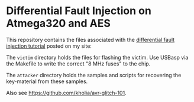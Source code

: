 # Differential Fault Injection on Atmega320 and AES

This repository contains the files associated
with the [differential fault injection tutorial](https://rot256.io/post/glitch/) posted on my site:

The `victim` directory holds the files for flashing the victim. Use USBasp via
the Makefile to write the correct "8 MHz fuses" to the chip.

The `attacker` directory holds the samples and scripts for recovering the key-material from these samples.

Also see https://github.com/kholia/avr-glitch-101.
